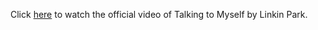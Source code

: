 Click [here](https://www.youtube.com/watch?v=lvs68OKOquM) to watch the official video of Talking to Myself by Linkin Park.
